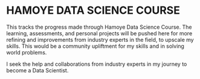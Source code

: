 # HAMOYE DATA SCIENCE COURSE 

This tracks the progress made through Hamoye Data Science Course. The learning, assessments, and personal projects will be pushed here for more refining 
and improvements from industry experts in the field, to upscale my skills. This would be a community upliftment for my skills and in solving world problems.   

I seek the help and collaborations from industry experts in my journey to become a Data Scientist. 
